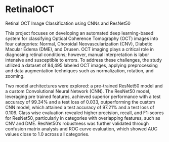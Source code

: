 # RetinalOCT
Retinal OCT Image Classification using CNNs and ResNet50

This project focuses on developing an automated deep learning-based system for classifying Optical Coherence Tomography (OCT) images into four categories: Normal, Choroidal Neovascularization (CNV), Diabetic Macular Edema (DME), and Drusen. OCT imaging plays a critical role in diagnosing retinal conditions; however, manual interpretation is labor intensive and susceptible to errors. To address these challenges, the study utilized a dataset of 84,495 labeled OCT images, applying preprocessing and data augmentation techniques such as normalization, rotation, and zooming.

Two model architectures were explored: a pre-trained ResNet50 model and a custom Convolutional Neural Network (CNN). The ResNet50 model, leveraging pre trained features, achieved superior performance with a test accuracy of 99.34% and a test loss of 0.033, outperforming the custom CNN model, which attained a test accuracy of 97.21% and a test loss of 0.106. Class wise evaluation revealed higher precision, recall, and F1-scores for ResNet50, particularly in categories with overlapping features, such as CNV and DME. ResNet50’s robustness was further validated through confusion matrix analysis and ROC curve evaluation, which showed AUC values close to 1.0 across all categories.
